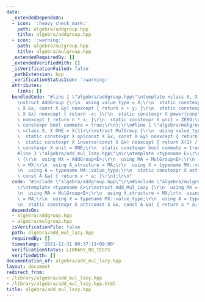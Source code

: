```yaml
---
data:
  _extendedDependsOn:
  - icon: ':heavy_check_mark:'
    path: algebra/addgroup.hpp
    title: algebra/addgroup.hpp
  - icon: ':warning:'
    path: algebra/mulgroup.hpp
    title: algebra/mulgroup.hpp
  _extendedRequiredBy: []
  _extendedVerifiedWith: []
  _isVerificationFailed: false
  _pathExtension: hpp
  _verificationStatusIcon: ':warning:'
  attributes:
    links: []
  bundledCode: "#line 1 \"algebra/addgroup.hpp\"\ntemplate <class X, X ZERO = X(0)>\r\
    \nstruct AddGroup {\r\n  using value_type = X;\r\n  static constexpr X op(const\
    \ X &x, const X &y) noexcept { return x + y; }\r\n  static constexpr X inverse(const\
    \ X &x) noexcept { return -x; }\r\n  static constexpr X power(const X &x, ll n)\
    \ noexcept { return n * x; }\r\n  static constexpr X unit = ZERO;\r\n  static\
    \ constexpr bool commute = true;\r\n};\r\n#line 1 \"algebra/mulgroup.hpp\"\ntemplate\
    \ <class X, X ONE = X(1)>\r\nstruct MulGroup {\r\n  using value_type = X;\r\n\
    \  static constexpr X op(const X &x, const X &y) noexcept { return x * y; }\r\n\
    \  static constexpr X inverse(const X &x) noexcept { return X(1) / x; }\r\n  static\
    \ constexpr X unit = ONE;\r\n  static constexpr bool commute = true;\r\n};\r\n\
    #line 3 \"algebra/add_mul_lazy.hpp\"\n\r\ntemplate <typename E>\r\nstruct Add_Mul_Lazy\
    \ {\r\n  using MX = AddGroup<E>;\r\n  using MA = MulGroup<E>;\r\n  using X_structure\
    \ = MX;\r\n  using A_structure = MA;\r\n  using X = typename MX::value_type;\r\
    \n  using A = typename MA::value_type;\r\n  static constexpr X act(const X &x,\
    \ const A &a) { return x * a; }\r\n};\r\n"
  code: "#include \"algebra/addgroup.hpp\"\r\n#include \"algebra/mulgroup.hpp\"\r\n\
    \r\ntemplate <typename E>\r\nstruct Add_Mul_Lazy {\r\n  using MX = AddGroup<E>;\r\
    \n  using MA = MulGroup<E>;\r\n  using X_structure = MX;\r\n  using A_structure\
    \ = MA;\r\n  using X = typename MX::value_type;\r\n  using A = typename MA::value_type;\r\
    \n  static constexpr X act(const X &x, const A &a) { return x * a; }\r\n};\r\n"
  dependsOn:
  - algebra/addgroup.hpp
  - algebra/mulgroup.hpp
  isVerificationFile: false
  path: algebra/add_mul_lazy.hpp
  requiredBy: []
  timestamp: '2021-12-31 00:37:11+09:00'
  verificationStatus: LIBRARY_NO_TESTS
  verifiedWith: []
documentation_of: algebra/add_mul_lazy.hpp
layout: document
redirect_from:
- /library/algebra/add_mul_lazy.hpp
- /library/algebra/add_mul_lazy.hpp.html
title: algebra/add_mul_lazy.hpp
---
```

